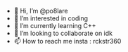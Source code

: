 - 👋 Hi, I’m @po8lare
- 👀 I’m interested in coding
- 🌱 I’m currently learning C++
- 💞️ I’m looking to collaborate on idk
- 📫 How to reach me insta : rckstr360

<!---
po8lare/po8lare is a ✨ special ✨ repository because its `README.md` (this file) appears on your GitHub profile.
You can click the Preview link to take a look at your changes.
--->
